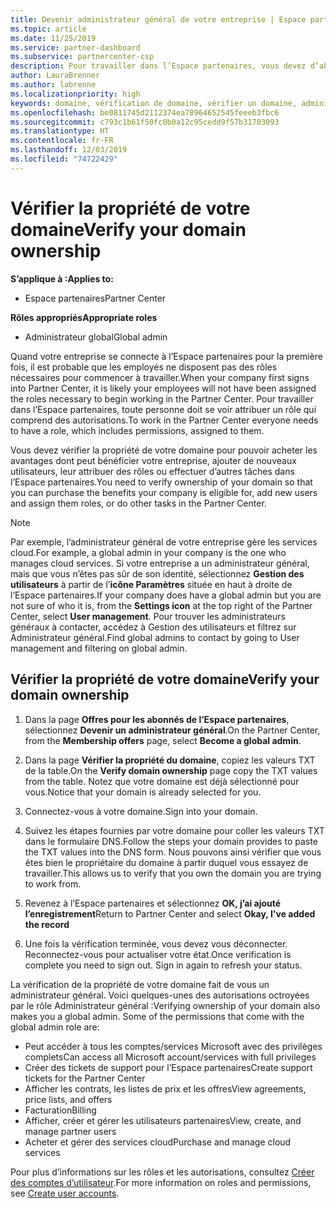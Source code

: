 ```yaml
---
title: Devenir administrateur général de votre entreprise | Espace partenaires
ms.topic: article
ms.date: 11/25/2019
ms.service: partner-dashboard
ms.subservice: partnercenter-csp
description: Pour travailler dans l’Espace partenaires, vous devez d’abord vérifier la propriété de votre domaine. Découvrez comment procéder et comment devenir un administrateur général qui peut ajouter des utilisateurs.
author: LauraBrenner
ms.author: labrenne
ms.localizationpriority: high
keywords: domaine, vérification de domaine, vérifier un domaine, administrateur général, rôles d’utilisateur, autorisations
ms.openlocfilehash: be0811745d2112374ea78964652545feeeb3fbc6
ms.sourcegitcommit: c793c1b61f50fc0b0a12c95cedd9f57b31703093
ms.translationtype: HT
ms.contentlocale: fr-FR
ms.lasthandoff: 12/03/2019
ms.locfileid: "74722429"
---
```

# <a name="verify-your-domain-ownership"></a><span data-ttu-id="9ae48-105">Vérifier la propriété de votre domaine</span><span class="sxs-lookup"><span data-stu-id="9ae48-105">Verify your domain ownership</span></span>

<span data-ttu-id="9ae48-106">**S’applique à :**</span><span class="sxs-lookup"><span data-stu-id="9ae48-106">**Applies to:**</span></span>

- <span data-ttu-id="9ae48-107">Espace partenaires</span><span class="sxs-lookup"><span data-stu-id="9ae48-107">Partner Center</span></span>

<span data-ttu-id="9ae48-108">**Rôles appropriés**</span><span class="sxs-lookup"><span data-stu-id="9ae48-108">**Appropriate roles**</span></span>

- <span data-ttu-id="9ae48-109">Administrateur global</span><span class="sxs-lookup"><span data-stu-id="9ae48-109">Global admin</span></span>

<span data-ttu-id="9ae48-110">Quand votre entreprise se connecte à l’Espace partenaires pour la première fois, il est probable que les employés ne disposent pas des rôles nécessaires pour commencer à travailler.</span><span class="sxs-lookup"><span data-stu-id="9ae48-110">When your company first signs into Partner Center, it is likely your employees will not have been assigned the roles necessary to begin working in the Partner Center.</span></span> <span data-ttu-id="9ae48-111">Pour travailler dans l’Espace partenaires, toute personne doit se voir attribuer un rôle qui comprend des autorisations.</span><span class="sxs-lookup"><span data-stu-id="9ae48-111">To work in the Partner Center everyone needs to have a role, which includes permissions, assigned to them.</span></span>  

<span data-ttu-id="9ae48-112">Vous devez vérifier la propriété de votre domaine pour pouvoir acheter les avantages dont peut bénéficier votre entreprise, ajouter de nouveaux utilisateurs, leur attribuer des rôles ou effectuer d’autres tâches dans l’Espace partenaires.</span><span class="sxs-lookup"><span data-stu-id="9ae48-112">You need to verify ownership of your domain so that you can purchase the benefits your company is eligible for, add new users and assign them roles, or do other tasks in the Partner Center.</span></span> 

>[!Note]
><span data-ttu-id="9ae48-113">Par exemple, l’administrateur général de votre entreprise gère les services cloud.</span><span class="sxs-lookup"><span data-stu-id="9ae48-113">For example, a global admin in your company is the one who manages cloud services.</span></span> <span data-ttu-id="9ae48-114">Si votre entreprise a un administrateur général, mais que vous n’êtes pas sûr de son identité, sélectionnez **Gestion des utilisateurs** à partir de l’**icône Paramètres** située en haut à droite de l’Espace partenaires.</span><span class="sxs-lookup"><span data-stu-id="9ae48-114">If your company does have a global admin but you are not sure of who it is, from the **Settings icon** at the top right of the Partner Center, select **User management**.</span></span> <span data-ttu-id="9ae48-115">Pour trouver les administrateurs généraux à contacter, accédez à Gestion des utilisateurs et filtrez sur Administrateur général.</span><span class="sxs-lookup"><span data-stu-id="9ae48-115">Find global admins to contact by going to User management and filtering on global admin.</span></span>

## <a name="verify-your-domain-ownership"></a><span data-ttu-id="9ae48-116">Vérifier la propriété de votre domaine</span><span class="sxs-lookup"><span data-stu-id="9ae48-116">Verify your domain ownership</span></span>

1. <span data-ttu-id="9ae48-117">Dans la page **Offres pour les abonnés de l’Espace partenaires**, sélectionnez **Devenir un administrateur général**.</span><span class="sxs-lookup"><span data-stu-id="9ae48-117">On the Partner Center, from the **Membership offers** page, select **Become a global admin**.</span></span> 

2. <span data-ttu-id="9ae48-118">Dans la page **Vérifier la propriété du domaine**, copiez les valeurs TXT de la table.</span><span class="sxs-lookup"><span data-stu-id="9ae48-118">On the **Verify domain ownership** page copy the TXT values from the table.</span></span> <span data-ttu-id="9ae48-119">Notez que votre domaine est déjà sélectionné pour vous.</span><span class="sxs-lookup"><span data-stu-id="9ae48-119">Notice that your domain is already selected for you.</span></span>

3. <span data-ttu-id="9ae48-120">Connectez-vous à votre domaine.</span><span class="sxs-lookup"><span data-stu-id="9ae48-120">Sign into your domain.</span></span> 

4. <span data-ttu-id="9ae48-121">Suivez les étapes fournies par votre domaine pour coller les valeurs TXT dans le formulaire DNS.</span><span class="sxs-lookup"><span data-stu-id="9ae48-121">Follow the steps your domain provides to paste the TXT values into the DNS form.</span></span>  <span data-ttu-id="9ae48-122">Nous pouvons ainsi vérifier que vous êtes bien le propriétaire du domaine à partir duquel vous essayez de travailler.</span><span class="sxs-lookup"><span data-stu-id="9ae48-122">This allows us to verify that you own the domain you are trying to work from.</span></span>

5. <span data-ttu-id="9ae48-123">Revenez à l’Espace partenaires et sélectionnez **OK, j’ai ajouté l’enregistrement**</span><span class="sxs-lookup"><span data-stu-id="9ae48-123">Return to Partner Center and select **Okay, I've added the record**</span></span>

6. <span data-ttu-id="9ae48-124">Une fois la vérification terminée, vous devez vous déconnecter. Reconnectez-vous pour actualiser votre état.</span><span class="sxs-lookup"><span data-stu-id="9ae48-124">Once verification is complete you need to sign out. Sign in again to refresh your status.</span></span> 

<span data-ttu-id="9ae48-125">La vérification de la propriété de votre domaine fait de vous un administrateur général. Voici quelques-unes des autorisations octroyées par le rôle Administrateur général :</span><span class="sxs-lookup"><span data-stu-id="9ae48-125">Verifying ownership of your domain also makes you a global admin. Some of the permissions that come with the global admin role are:</span></span>

- <span data-ttu-id="9ae48-126">Peut accéder à tous les comptes/services Microsoft avec des privilèges complets</span><span class="sxs-lookup"><span data-stu-id="9ae48-126">Can access all Microsoft account/services with full privileges</span></span> 
- <span data-ttu-id="9ae48-127">Créer des tickets de support pour l’Espace partenaires</span><span class="sxs-lookup"><span data-stu-id="9ae48-127">Create support tickets for the Partner Center</span></span>
- <span data-ttu-id="9ae48-128">Afficher les contrats, les listes de prix et les offres</span><span class="sxs-lookup"><span data-stu-id="9ae48-128">View agreements, price lists, and offers</span></span>
- <span data-ttu-id="9ae48-129">Facturation</span><span class="sxs-lookup"><span data-stu-id="9ae48-129">Billing</span></span>
- <span data-ttu-id="9ae48-130">Afficher, créer et gérer les utilisateurs partenaires</span><span class="sxs-lookup"><span data-stu-id="9ae48-130">View, create, and manage partner users</span></span>
- <span data-ttu-id="9ae48-131">Acheter et gérer des services cloud</span><span class="sxs-lookup"><span data-stu-id="9ae48-131">Purchase and manage cloud services</span></span>

<span data-ttu-id="9ae48-132">Pour plus d’informations sur les rôles et les autorisations, consultez [Créer des comptes d’utilisateur](create-user-accounts-and-set-permissions.md).</span><span class="sxs-lookup"><span data-stu-id="9ae48-132">For more information on roles and permissions, see [Create user accounts](create-user-accounts-and-set-permissions.md).</span></span> 
